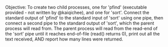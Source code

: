 Objective:
To create two child processes, one for 'pfind' (executable provided - not written by @kaiqichee), and one for 'sort'. Connect the standard output of 'pfind' to the standard input of 'sort' using one pipe, then connect a second pipe to the standard output of 'sort', which the parent process will read from. The parent process will read from the read-end of the 'sort' pipe until it reaches end-of-file (read() returns 0), print out all the text received, AND report how many lines were returned.
